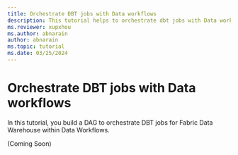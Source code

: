 ```yaml
---
title: Orchestrate DBT jobs with Data workflows
description: This tutorial helps to orchestrate dbt jobs with Data workflows.
ms.reviewer: xupxhou
ms.author: abnarain
author: abnarain
ms.topic: tutorial
ms.date: 03/25/2024
---
```


# Orchestrate DBT jobs with Data workflows

In this tutorial, you build a DAG to orchestrate DBT jobs for Fabric Data Warehouse within Data Workflows.

(Coming Soon)